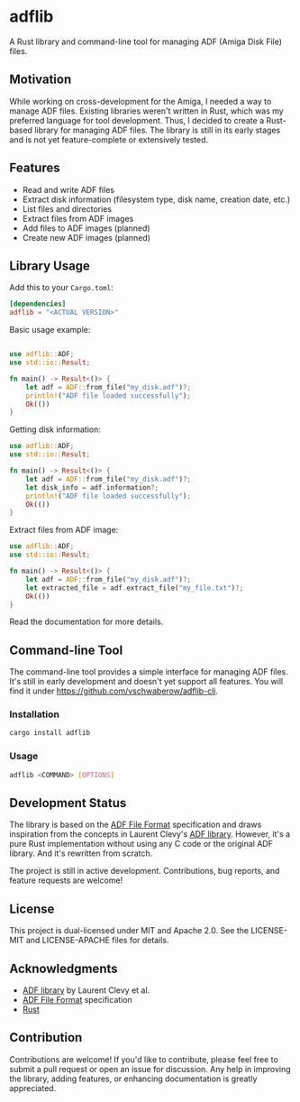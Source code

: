 # adflib

A Rust library and command-line tool for managing ADF (Amiga Disk File) files.

## Motivation

While working on cross-development for the Amiga, I needed a way to manage ADF files. Existing libraries weren't written in Rust, which was my preferred language for tool development. Thus, I decided to create a Rust-based library for managing ADF files. The library is still in its early stages and is not yet feature-complete or extensively tested.

## Features

- Read and write ADF files
- Extract disk information (filesystem type, disk name, creation date, etc.)
- List files and directories
- Extract files from ADF images
- Add files to ADF images (planned)
- Create new ADF images (planned)

## Library Usage

Add this to your `Cargo.toml`:
```toml
[dependencies]
adflib = "<ACTUAL VERSION>"
```

Basic usage example:

```rust

use adflib::ADF;
use std::io::Result;

fn main() -> Result<()> {
    let adf = ADF::from_file("my_disk.adf")?;
    println!("ADF file loaded successfully");
    Ok(())
}
```

Getting disk information:

```rust
use adflib::ADF;
use std::io::Result;

fn main() -> Result<()> {
    let adf = ADF::from_file("my_disk.adf")?;
    let disk_info = adf.information?;
    println!("ADF file loaded successfully");
    Ok(())
}
```

Extract files from ADF image:

```rust
use adflib::ADF;
use std::io::Result;

fn main() -> Result<()> {
    let adf = ADF::from_file("my_disk.adf")?;
    let extracted_file = adf.extract_file("my_file.txt")?;
    Ok(())
}
```

Read the documentation for more details.

## Command-line Tool

The command-line tool provides a simple interface for managing ADF files. It's still in early development and doesn't yet support all features. You will find it under https://github.com/vschwaberow/adflib-cli.

### Installation

```bash
cargo install adflib
```

### Usage

```bash
adflib <COMMAND> [OPTIONS]
```

## Development Status

The library is based on the [ADF File Format](http://lclevy.free.fr/adflib/faq.html) specification and draws inspiration from the concepts in Laurent Clevy's [ADF library](https://github.com/lclevy/ADFlib). However, it's a pure Rust implementation without using any C code or the original ADF library. And it's
rewritten from scratch.

The project is still in active development. Contributions, bug reports, and feature requests are welcome!

## License 

This project is dual-licensed under MIT and Apache 2.0. See the LICENSE-MIT and LICENSE-APACHE files for details.

## Acknowledgments

* [ADF library](https://github.com/lclevy/ADFlib) by Laurent Clevy et al.
* [ADF File Format](http://lclevy.free.fr/adflib/faq.html) specification
* [Rust](https://www.rust-lang.org/)

## Contribution 

Contributions are welcome! If you'd like to contribute, please feel free to submit a pull request or open an issue for discussion. Any help in improving the library, adding features, or enhancing documentation is greatly appreciated.

